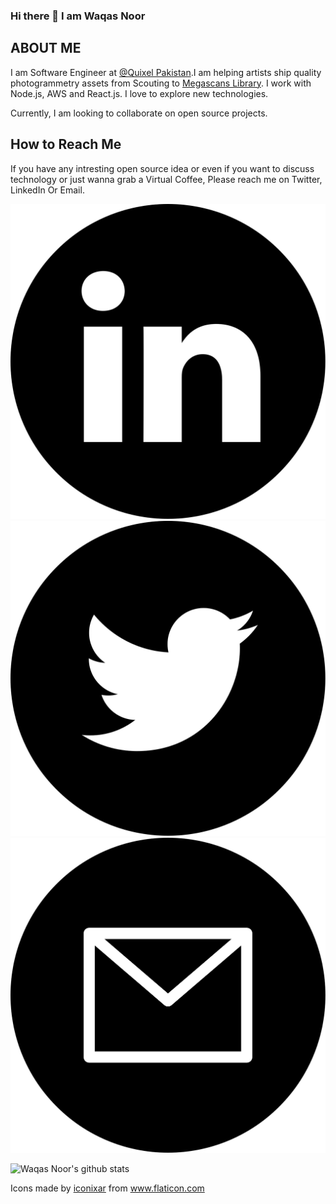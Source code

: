 ### Hi there 👋 I am Waqas Noor

## ABOUT ME

I am Software Engineer at [@Quixel Pakistan](https://github.com/Quixel).I am helping artists ship quality photogrammetry assets from Scouting to [Megascans Library](https://megascans.se/). I work with Node.js, AWS and React.js. I love to explore new technologies.

Currently, I am looking to collaborate on open source projects.

## How to Reach Me

If you have any intresting open source idea or even if you want to discuss technology or just wanna grab a Virtual Coffee, Please reach me on Twitter, LinkedIn Or Email.

[![LinkedIn](/icons/linkedin.svg)](https://www.linkedin.com/in/waqas-noor) [![Twitter](/icons/twitter.svg)](https://www.linkedin.com/in/waqas-noor) [![Email](/icons/email.svg)](mailto:waqasn2c@gmail.com)

![Waqas Noor's github stats](https://github-readme-stats.vercel.app/api?username=waqasnoor)

Icons made by <a href="https://www.flaticon.com/authors/iconixar" title="iconixar">iconixar</a> from <a href="https://www.flaticon.com/" title="Flaticon"> www.flaticon.com</a>

<!--
**waqasnoor/waqasnoor** is a ✨ _special_ ✨ repository because its `README.md` (this file) appears on your GitHub profile.

Here are some ideas to get you started:

- 🔭 I’m currently working on ...
- 🌱 I’m currently learning ...
- 👯 I’m looking to collaborate on ...
- 🤔 I’m looking for help with ...
- 💬 Ask me about ...
- 📫 How to reach me: ...
- 😄 Pronouns: ...
- ⚡ Fun fact: ...
-->
